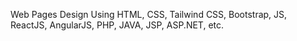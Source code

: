 Web Pages Design Using HTML, CSS, Tailwind CSS, Bootstrap, JS, ReactJS, AngularJS, PHP, JAVA, JSP, ASP.NET, etc.
